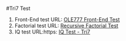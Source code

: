 #Tri7 Test
1. Front-End test URL: 
[OLE777 Front-End Test](https://github.com/NatthaphongS/OLE777)
2. Factorial test URL: [Recursive Factorial Test](https://github.com/NatthaphongS/recursiveFactorial)
3. IQ test URL:https: [IQ Test - Tri7](https://github.com/NatthaphongS/IQ_test_Tri7)

